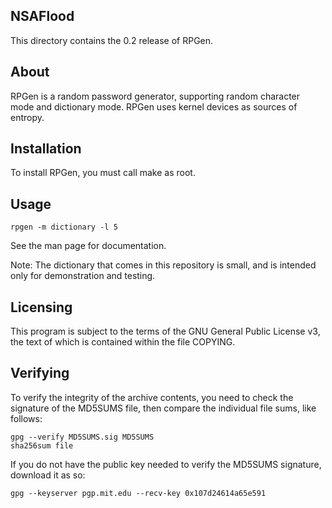 NSAFlood
--------

This directory contains the 0.2 release of RPGen.

About
-----

RPGen is a random password generator, supporting random character mode and 
dictionary mode. RPGen uses kernel devices as sources of entropy.

Installation
------------

To install RPGen, you must call make as root.

Usage
-----

	rpgen -m dictionary -l 5

See the man page for documentation.

Note: The dictionary that comes in this repository is small, and is intended 
only for demonstration and testing.

Licensing
---------

This program is subject to the terms of the GNU General Public License v3, the 
text of which is contained within the file COPYING.

Verifying
---------

To verify the integrity of the archive contents, you need to check the signature
 of the MD5SUMS file, then compare the individual file sums, like follows:

	gpg --verify MD5SUMS.sig MD5SUMS
	sha256sum file

If you do not have the public key needed to verify the MD5SUMS signature, 
download it as so:

	gpg --keyserver pgp.mit.edu --recv-key 0x107d24614a65e591
